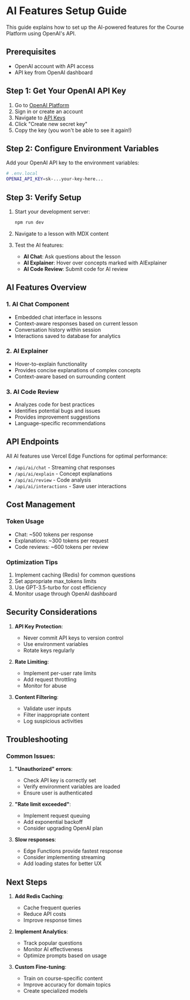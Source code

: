 # AI Features Setup Guide

This guide explains how to set up the AI-powered features for the Course Platform using OpenAI's API.

## Prerequisites

- OpenAI account with API access
- API key from OpenAI dashboard

## Step 1: Get Your OpenAI API Key

1. Go to [OpenAI Platform](https://platform.openai.com/)
2. Sign in or create an account
3. Navigate to [API Keys](https://platform.openai.com/api-keys)
4. Click "Create new secret key"
5. Copy the key (you won't be able to see it again!)

## Step 2: Configure Environment Variables

Add your OpenAI API key to the environment variables:

```bash
# .env.local
OPENAI_API_KEY=sk-...your-key-here...
```

## Step 3: Verify Setup

1. Start your development server:
   ```bash
   npm run dev
   ```

2. Navigate to a lesson with MDX content
3. Test the AI features:
   - **AI Chat**: Ask questions about the lesson
   - **AI Explainer**: Hover over concepts marked with AIExplainer
   - **AI Code Review**: Submit code for AI review

## AI Features Overview

### 1. AI Chat Component
- Embedded chat interface in lessons
- Context-aware responses based on current lesson
- Conversation history within session
- Interactions saved to database for analytics

### 2. AI Explainer
- Hover-to-explain functionality
- Provides concise explanations of complex concepts
- Context-aware based on surrounding content

### 3. AI Code Review
- Analyzes code for best practices
- Identifies potential bugs and issues
- Provides improvement suggestions
- Language-specific recommendations

## API Endpoints

All AI features use Vercel Edge Functions for optimal performance:

- `/api/ai/chat` - Streaming chat responses
- `/api/ai/explain` - Concept explanations
- `/api/ai/review` - Code analysis
- `/api/ai/interactions` - Save user interactions

## Cost Management

### Token Usage
- Chat: ~500 tokens per response
- Explanations: ~300 tokens per request
- Code reviews: ~600 tokens per review

### Optimization Tips
1. Implement caching (Redis) for common questions
2. Set appropriate max_tokens limits
3. Use GPT-3.5-turbo for cost efficiency
4. Monitor usage through OpenAI dashboard

## Security Considerations

1. **API Key Protection**:
   - Never commit API keys to version control
   - Use environment variables
   - Rotate keys regularly

2. **Rate Limiting**:
   - Implement per-user rate limits
   - Add request throttling
   - Monitor for abuse

3. **Content Filtering**:
   - Validate user inputs
   - Filter inappropriate content
   - Log suspicious activities

## Troubleshooting

### Common Issues:

1. **"Unauthorized" errors**:
   - Check API key is correctly set
   - Verify environment variables are loaded
   - Ensure user is authenticated

2. **"Rate limit exceeded"**:
   - Implement request queuing
   - Add exponential backoff
   - Consider upgrading OpenAI plan

3. **Slow responses**:
   - Edge Functions provide fastest response
   - Consider implementing streaming
   - Add loading states for better UX

## Next Steps

1. **Add Redis Caching**:
   - Cache frequent queries
   - Reduce API costs
   - Improve response times

2. **Implement Analytics**:
   - Track popular questions
   - Monitor AI effectiveness
   - Optimize prompts based on usage

3. **Custom Fine-tuning**:
   - Train on course-specific content
   - Improve accuracy for domain topics
   - Create specialized models